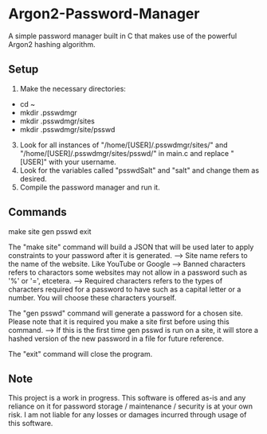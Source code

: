 # Argon2-Password-Manager
A simple password manager built in C that makes use of the powerful Argon2 hashing algorithm.

Setup
-
1. Make the necessary directories:
* cd ~
* mkdir .psswdmgr
* mkdir .psswdmgr/sites
* mkdir .psswdmgr/site/psswd
3. Look for all instances of "/home/[USER]/.psswdmgr/sites/" and "/home/[USER]/.psswdmgr/sites/psswd/" in main.c and replace "[USER]" with your username.
4. Look for the variables called "psswdSalt" and "salt" and change them as desired.
5. Compile the password manager and run it.

Commands
-
make site
gen psswd
exit

The "make site" command will build a JSON that will be used later to apply constraints to your password after it is generated.
--> Site name refers to the name of the website. Like YouTube or Google
--> Banned characters refers to charactors some websites may not allow in a password such as '%' or '=', etcetera.
--> Required characters refers to the types of characters required for a password to have such as a capital letter or a number. You will choose these characters yourself.

The "gen psswd" command will generate a password for a chosen site. Please note that it is required you make a site first before using this command.
--> If this is the first time gen psswd is run on a site, it will store a hashed version of the new password in a file for future reference.

The "exit" command will close the program.

Note
-
This project is a work in progress.
This software is offered as-is and any reliance on it for password storage / maintenance / security is at your own risk. I am not liable for any losses or damages incurred through usage of this software.
